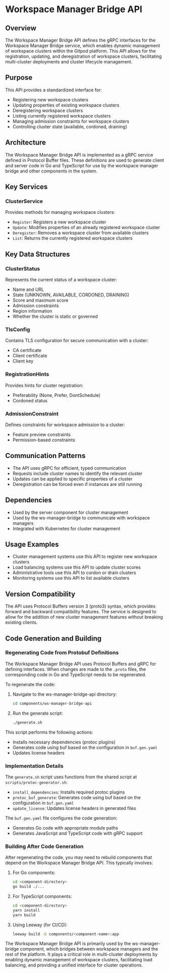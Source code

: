 # Workspace Manager Bridge API

## Overview
The Workspace Manager Bridge API defines the gRPC interfaces for the Workspace Manager Bridge service, which enables dynamic management of workspace clusters within the Gitpod platform. This API allows for the registration, updating, and deregistration of workspace clusters, facilitating multi-cluster deployments and cluster lifecycle management.

## Purpose
This API provides a standardized interface for:
- Registering new workspace clusters
- Updating properties of existing workspace clusters
- Deregistering workspace clusters
- Listing currently registered workspace clusters
- Managing admission constraints for workspace clusters
- Controlling cluster state (available, cordoned, draining)

## Architecture
The Workspace Manager Bridge API is implemented as a gRPC service defined in Protocol Buffer files. These definitions are used to generate client and server code in Go and TypeScript for use by the workspace manager bridge and other components in the system.

## Key Services

### ClusterService
Provides methods for managing workspace clusters:

- `Register`: Registers a new workspace cluster
- `Update`: Modifies properties of an already registered workspace cluster
- `Deregister`: Removes a workspace cluster from available clusters
- `List`: Returns the currently registered workspace clusters

## Key Data Structures

### ClusterStatus
Represents the current status of a workspace cluster:
- Name and URL
- State (UNKNOWN, AVAILABLE, CORDONED, DRAINING)
- Score and maximum score
- Admission constraints
- Region information
- Whether the cluster is static or governed

### TlsConfig
Contains TLS configuration for secure communication with a cluster:
- CA certificate
- Client certificate
- Client key

### RegistrationHints
Provides hints for cluster registration:
- Preferability (None, Prefer, DontSchedule)
- Cordoned status

### AdmissionConstraint
Defines constraints for workspace admission to a cluster:
- Feature preview constraints
- Permission-based constraints

## Communication Patterns
- The API uses gRPC for efficient, typed communication
- Requests include cluster names to identify the relevant cluster
- Updates can be applied to specific properties of a cluster
- Deregistration can be forced even if instances are still running

## Dependencies
- Used by the server component for cluster management
- Used by the ws-manager-bridge to communicate with workspace managers
- Integrated with Kubernetes for cluster management

## Usage Examples
- Cluster management systems use this API to register new workspace clusters
- Load balancing systems use this API to update cluster scores
- Administrative tools use this API to cordon or drain clusters
- Monitoring systems use this API to list available clusters

## Version Compatibility
The API uses Protocol Buffers version 3 (proto3) syntax, which provides forward and backward compatibility features. The service is designed to allow for the addition of new cluster management features without breaking existing clients.

## Code Generation and Building

### Regenerating Code from Protobuf Definitions
The Workspace Manager Bridge API uses Protocol Buffers and gRPC for defining interfaces. When changes are made to the `.proto` files, the corresponding code in Go and TypeScript needs to be regenerated.

To regenerate the code:

1. Navigate to the ws-manager-bridge-api directory:
   ```bash
   cd components/ws-manager-bridge-api
   ```

2. Run the generate script:
   ```bash
   ./generate.sh
   ```

This script performs the following actions:
- Installs necessary dependencies (protoc plugins)
- Generates code using buf based on the configuration in `buf.gen.yaml`
- Updates license headers

### Implementation Details
The `generate.sh` script uses functions from the shared script at `scripts/protoc-generator.sh`:

- `install_dependencies`: Installs required protoc plugins
- `protoc_buf_generate`: Generates code using buf based on the configuration in `buf.gen.yaml`
- `update_license`: Updates license headers in generated files

The `buf.gen.yaml` file configures the code generation:
- Generates Go code with appropriate module paths
- Generates JavaScript and TypeScript code with gRPC support

### Building After Code Generation
After regenerating the code, you may need to rebuild components that depend on the Workspace Manager Bridge API. This typically involves:

1. For Go components:
   ```bash
   cd <component-directory>
   go build ./...
   ```

2. For TypeScript components:
   ```bash
   cd <component-directory>
   yarn install
   yarn build
   ```

3. Using Leeway (for CI/CD):
   ```bash
   leeway build -D components/<component-name>:app
   ```

The Workspace Manager Bridge API is primarily used by the ws-manager-bridge component, which bridges between workspace managers and the rest of the platform. It plays a critical role in multi-cluster deployments by enabling dynamic management of workspace clusters, facilitating load balancing, and providing a unified interface for cluster operations.
